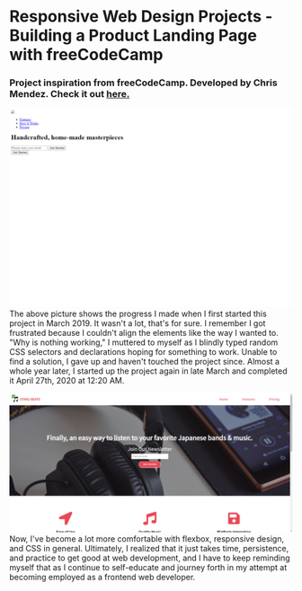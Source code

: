 # Responsive Web Design Projects - Building a Product Landing Page with freeCodeCamp

### Project inspiration from freeCodeCamp. Developed by Chris Mendez. Check it out [here.](https://cmendez20.github.io/landing-page-fcc/)

![initial attempt at this project](https://github.com/cmendez20/landing-page-fcc/blob/master/img/landing-page-fcc-before.png)
The above picture shows the progress I made when I first started this project in March 2019. It wasn't a lot, that's for sure. I remember I got frustrated because I couldn't align the elements like the way I wanted to. "Why is nothing working," I muttered to myself as I blindly typed random CSS selectors and declarations hoping for something to work. Unable to find a solution, I gave up and haven't touched the project since. Almost a whole year later, I started up the project again in late March and completed it April 27th, 2020 at 12:20 AM.  

![finished look](https://github.com/cmendez20/landing-page-fcc/blob/master/img/landing-page-fcc-after.png)
Now, I've become a lot more comfortable with flexbox, responsive design, and CSS in general. Ultimately, I realized that it just takes time, persistence, and practice to get good at web development, and I have to keep reminding myself that as I continue to self-educate and journey forth in my attempt at becoming employed as a frontend web developer.